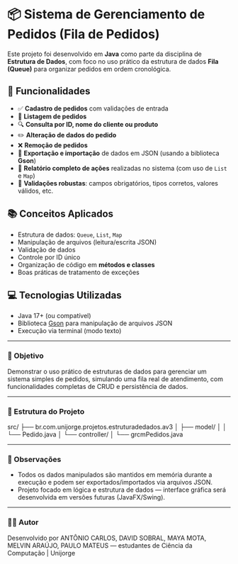 # 📦 Sistema de Gerenciamento de Pedidos (Fila de Pedidos)

Este projeto foi desenvolvido em **Java** como parte da disciplina de **Estrutura de Dados**, com foco no uso prático da estrutura de dados **Fila (Queue)** para organizar pedidos em ordem cronológica.

## 🚀 Funcionalidades

- ✅ **Cadastro de pedidos** com validações de entrada
- 📄 **Listagem de pedidos**
- 🔍 **Consulta por ID, nome do cliente ou produto**
- ✏️ **Alteração de dados do pedido**
- ❌ **Remoção de pedidos**
- 💾 **Exportação e importação** de dados em JSON (usando a biblioteca **Gson**)
- 📝 **Relatório completo de ações** realizadas no sistema (com uso de `List` e `Map`)
- 🔐 **Validações robustas**: campos obrigatórios, tipos corretos, valores válidos, etc.

## 📚 Conceitos Aplicados

- Estrutura de dados: `Queue`, `List`, `Map`
- Manipulação de arquivos (leitura/escrita JSON)
- Validação de dados
- Controle por ID único
- Organização de código em **métodos e classes**
- Boas práticas de tratamento de exceções

## 💻 Tecnologias Utilizadas

- Java 17+ (ou compatível)
- Biblioteca [Gson](https://github.com/google/gson) para manipulação de arquivos JSON
- Execução via terminal (modo texto)

---

### 🧠 Objetivo

Demonstrar o uso prático de estruturas de dados para gerenciar um sistema simples de pedidos, simulando uma fila real de atendimento, com funcionalidades completas de CRUD e persistência de dados.

---

### 📁 Estrutura do Projeto

src/
├── br.com.unijorge.projetos.estruturadedados.av3
│ ├── model/
│ │ └── Pedido.java
│ └── controller/
│ └── grcmPedidos.java

---

### 📌 Observações

- Todos os dados manipulados são mantidos em memória durante a execução e podem ser exportados/importados via arquivos JSON.
- Projeto focado em lógica e estrutura de dados — interface gráfica será desenvolvida em versões futuras (JavaFX/Swing).

---

### 👨‍💻 Autor

Desenvolvido por ANTÔNIO CARLOS, DAVID SOBRAL, MAYA MOTA, MELVIN ARAÚJO, PAULO MATEUS  — estudantes de Ciência da Computação | Unijorge  
